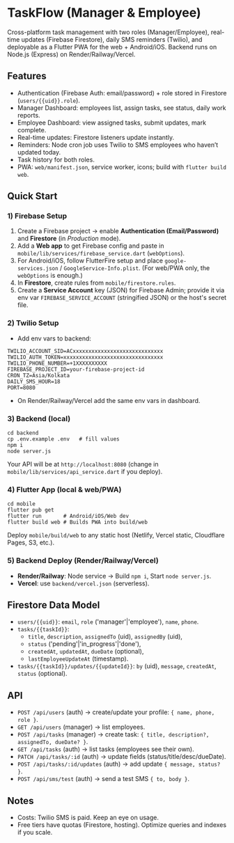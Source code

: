 # TaskFlow (Manager & Employee)

Cross-platform task management with two roles (Manager/Employee), real-time updates (Firebase Firestore), daily SMS reminders (Twilio), and deployable as a Flutter PWA for the web + Android/iOS. Backend runs on Node.js (Express) on Render/Railway/Vercel.

## Features
- Authentication (Firebase Auth: email/password) + role stored in Firestore (`users/{{uid}}.role`).
- Manager Dashboard: employees list, assign tasks, see status, daily work reports.
- Employee Dashboard: view assigned tasks, submit updates, mark complete.
- Real-time updates: Firestore listeners update instantly.
- Reminders: Node cron job uses Twilio to SMS employees who haven’t updated today.
- Task history for both roles.
- PWA: `web/manifest.json`, service worker, icons; build with `flutter build web`.

## Quick Start

### 1) Firebase Setup
1. Create a Firebase project → enable **Authentication (Email/Password)** and **Firestore** (in *Production* mode).
2. Add a **Web app** to get Firebase config and paste in `mobile/lib/services/firebase_service.dart` (`webOptions`).
3. For Android/iOS, follow FlutterFire setup and place `google-services.json` / `GoogleService-Info.plist`. (For web/PWA only, the `webOptions` is enough.)
4. In **Firestore**, create rules from `mobile/firestore.rules`.
5. Create a **Service Account** key (JSON) for Firebase Admin; provide it via env var `FIREBASE_SERVICE_ACCOUNT` (stringified JSON) or the host's secret file.

### 2) Twilio Setup
- Add env vars to backend:
```
TWILIO_ACCOUNT_SID=ACxxxxxxxxxxxxxxxxxxxxxxxxxxxxx
TWILIO_AUTH_TOKEN=xxxxxxxxxxxxxxxxxxxxxxxxxxxxxxxx
TWILIO_PHONE_NUMBER=+1XXXXXXXXXX
FIREBASE_PROJECT_ID=your-firebase-project-id
CRON_TZ=Asia/Kolkata
DAILY_SMS_HOUR=18
PORT=8080
```
- On Render/Railway/Vercel add the same env vars in dashboard.

### 3) Backend (local)
```
cd backend
cp .env.example .env   # fill values
npm i
node server.js
```
Your API will be at `http://localhost:8080` (change in `mobile/lib/services/api_service.dart` if you deploy).

### 4) Flutter App (local & web/PWA)
```
cd mobile
flutter pub get
flutter run       # Android/iOS/Web dev
flutter build web # Builds PWA into build/web
```
Deploy `mobile/build/web` to any static host (Netlify, Vercel static, Cloudflare Pages, S3, etc.).

### 5) Backend Deploy (Render/Railway/Vercel)
- **Render/Railway**: Node service → Build `npm i`, Start `node server.js`.
- **Vercel**: use `backend/vercel.json` (serverless).

## Firestore Data Model
- `users/{{uid}}`: `email`, `role` ('manager'|'employee'), `name`, `phone`.
- `tasks/{{taskId}}`:
  - `title`, `description`, `assignedTo` (uid), `assignedBy` (uid),
  - `status` ('pending'|'in_progress'|'done'),
  - `createdAt`, `updatedAt`, `dueDate` (optional),
  - `lastEmployeeUpdateAt` (timestamp).
- `tasks/{{taskId}}/updates/{{updateId}}`: `by` (uid), `message`, `createdAt`, `status` (optional).

## API
- `POST /api/users` (auth) → create/update your profile: `{ name, phone, role }`.
- `GET /api/users` (manager) → list employees.
- `POST /api/tasks` (manager) → create task: `{ title, description?, assignedTo, dueDate? }`.
- `GET /api/tasks` (auth) → list tasks (employees see their own).
- `PATCH /api/tasks/:id` (auth) → update fields (status/title/desc/dueDate).
- `POST /api/tasks/:id/updates` (auth) → add update `{ message, status? }`.
- `POST /api/sms/test` (auth) → send a test SMS `{ to, body }`.

## Notes
- Costs: Twilio SMS is paid. Keep an eye on usage.
- Free tiers have quotas (Firestore, hosting). Optimize queries and indexes if you scale.
